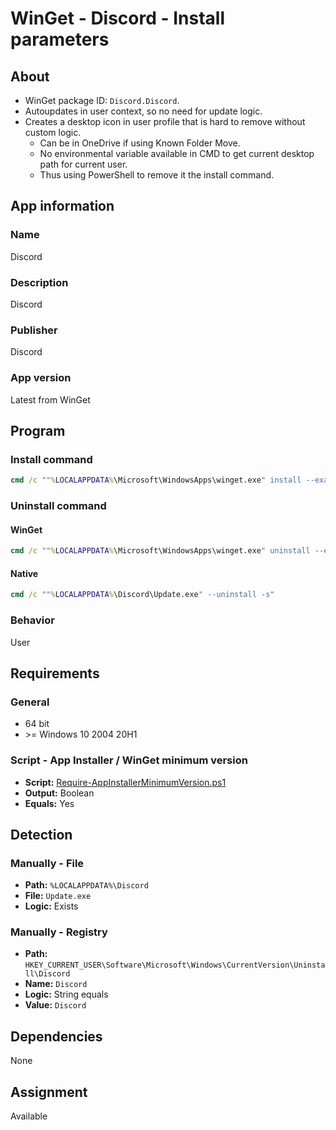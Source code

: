 # WinGet - Discord - Install parameters

## About

* WinGet package ID: `Discord.Discord`.
* Autoupdates in user context, so no need for update logic.
* Creates a desktop icon in user profile that is hard to remove without custom logic.
  * Can be in OneDrive if using Known Folder Move.
  * No environmental variable available in CMD to get current desktop path for current user.
  * Thus using PowerShell to remove it the install command.

## App information

### Name

Discord

### Description

Discord

### Publisher

Discord

### App version

Latest from WinGet

## Program

### Install command

```bat
cmd /c ""%LOCALAPPDATA%\Microsoft\WindowsApps\winget.exe" install --exact --id Discord.Discord --silent --source winget --accept-package-agreements --accept-source-agreements && powershell -c ([System.IO.File]::Delete(('{0}\Discord.lnk'-f[System.Environment]::GetFolderPath('Desktop'))))"
```

### Uninstall command

#### WinGet

```bat
cmd /c ""%LOCALAPPDATA%\Microsoft\WindowsApps\winget.exe" uninstall --exact --id Discord.Discord --silent --source winget --accept-source-agreements"
```

#### Native

```bat
cmd /c ""%LOCALAPPDATA%\Discord\Update.exe" --uninstall -s"
```

### Behavior

User

## Requirements

### General

* 64 bit
* \>= Windows 10 2004 20H1

### Script - App Installer / WinGet minimum version

* **Script:** [Require-AppInstallerMinimumVersion.ps1](./../../Common/Require-AppInstallerMinimumVersion.ps1)
* **Output:** Boolean
* **Equals:** Yes

## Detection

### Manually - File

* **Path:** `%LOCALAPPDATA%\Discord`
* **File:** `Update.exe`
* **Logic:** Exists

### Manually - Registry

* **Path:** `HKEY_CURRENT_USER\Software\Microsoft\Windows\CurrentVersion\Uninstall\Discord`
* **Name:** `Discord`
* **Logic:** String equals
* **Value:** `Discord`

## Dependencies

None

## Assignment

Available
